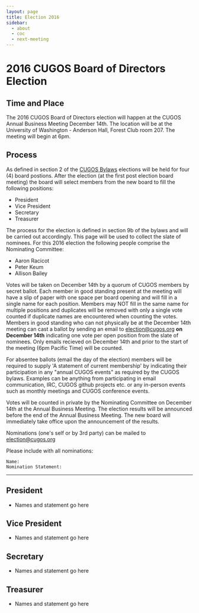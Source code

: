 ```yaml
---
layout: page
title: Election 2016
sidebar:
  - about
  - coc
  - next-meeting
---
```


# 2016 CUGOS Board of Directors Election

## Time and Place

The 2016 CUGOS Board of Directors election will happen at the CUGOS Annual Business Meeting December 14th.  The location will be at the University of Washington - Anderson Hall, Forest Club room 207.  The meeting will begin at 6pm.

## Process

As defined in section 2 of the [CUGOS Bylaws](/about/bylaw/cugos_bylaws_2016.pdf) elections will be held for four (4) board postions.  After the election (at the first post election board meeting) the board will select members from the new board to fill the following positions:

- President
- Vice President
- Secretary
- Treasurer

The process for the election is defined in section 9b of the bylaws and will be carried out accordingly.  This page will be used to collect the slate of nominees.  For this 2016 election the following people comprise the Nominating
Committee:

- Aaron Racicot
- Peter Keum
- Allison Bailey

Votes will be taken on December 14th by a quorum of CUGOS members by secret ballot.  Each member in good standing present at the meeting will have a slip of paper with one space per board opening and will fill in a single name for each position. Members may NOT fill in the same name for multiple positions and duplicates will be removed with only a single vote counted if duplicate names are encountered when counting the votes.  Members in good standing who can not physically be at the December 14th meeting can cast a ballot by sending an email to <election@cugos.org> **on December 14th** indicating one vote per open position from the slate of nominees. Only emails recieved on December 14th and prior to the start of the meeting (6pm Pacific Time) will be counted. 

For absentee ballots (email the day of the election) members will be required to supply 'A statement of current membership' by indicating their participation in any "annual CUGOS events" as required by the CUGOS bylaws.  Examples can be anything from participating in email communication, IRC, CUGOS github projects etc. or any in-person events such as monthly meetings and CUGOS conference events.

Votes will be counted in private by the Nominating Committee on December 14th at the Annual Business Meeting. The election results will be announced before the end of the Annual Business Meeting.  The new board will immediately take office upon the announcement of the results.

Nominations (one's self or by 3rd party) can be mailed to <election@cugos.org>

Please include with all nominations:

    Name:
    Nomination Statement:

------------

## President

- Names and statement go here

## Vice President

- Names and statement go here

## Secretary

- Names and statement go here

## Treasurer

- Names and statement go here
